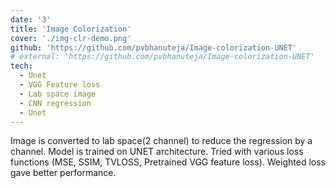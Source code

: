 ```yaml
---
date: '3'
title: 'Image Colorization'
cover: './img-clr-demo.png'
github: 'https://github.com/pvbhanuteja/Image-colorization-UNET'
# external: 'https://github.com/pvbhanuteja/Image-colorization-UNET'
tech:
  - Unet
  - VGG Feature loss
  - Lab space image
  - CNN regression
  - Unet
---
```


Image is converted to lab space(2 channel) to reduce the regression by a channel. Model is trained on UNET architecture. Tried with various loss functions (MSE, SSIM, TVLOSS, Pretrained VGG feature loss). Weighted loss gave better performance.
